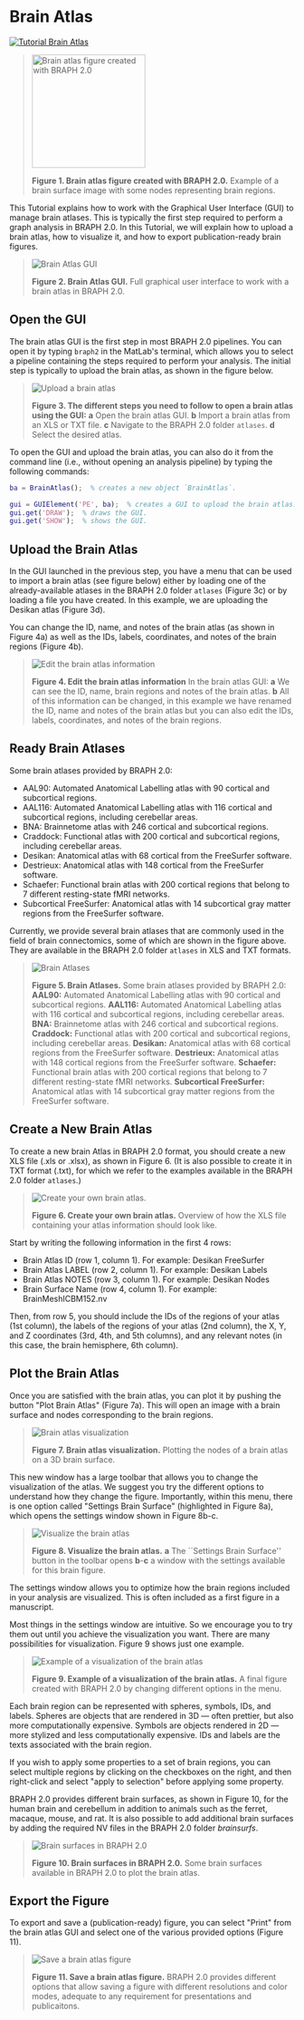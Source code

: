# Brain Atlas

[![Tutorial Brain Atlas](https://img.shields.io/badge/PDF-Download-red?style=flat-square&logo=adobe-acrobat-reader)](tut_ba.pdf)

> <img src="fig01.png" alt="Brain atlas figure created with BRAPH 2.0" height="200px">
>
> **Figure 1. Brain atlas figure created with BRAPH 2.0.**
> Example of a brain surface image with some nodes representing brain regions.

This Tutorial explains how to work with the Graphical User Interface (GUI) to manage brain atlases. This is typically the first step required to perform a graph analysis in BRAPH 2.0. In this Tutorial, we will explain how to upload a brain atlas, how to visualize it, and how to export publication-ready brain figures.

> ![Brain Atlas GUI](fig02.png)
> 
> **Figure 2. Brain Atlas GUI.** Full graphical user interface to work with a brain atlas in BRAPH 2.0.

## Open the GUI

The brain atlas GUI is the first step in most BRAPH 2.0 pipelines. You can open it by typing `braph2` in the MatLab's terminal, which allows you to select a pipeline containing the steps required to perform your analysis. The initial step is typically to upload the brain atlas, as shown in the figure below.

> ![Upload a brain atlas](fig03.png)
> 
> **Figure 3. The different steps you need to follow to open a brain atlas using the GUI:**
> **a** Open the brain atlas GUI.
> **b** Import a brain atlas from an XLS or TXT file.
> **c** Navigate to the BRAPH 2.0 folder `atlases`.
> **d** Select the desired atlas.

To open the GUI and upload the brain atlas, you can also do it from the command line (i.e., without opening an analysis pipeline) by typing the following commands:

```matlab
ba = BrainAtlas();  % creates a new object `BrainAtlas`.

gui = GUIElement('PE', ba);  % creates a GUI to upload the brain atlas.
gui.get('DRAW');  % draws the GUI.
gui.get('SHOW');  % shows the GUI.
```

## Upload the Brain Atlas

In the GUI launched in the previous step, you have a menu that can be used to import a brain atlas (see figure below) either by loading one of the already-available atlases in the BRAPH 2.0 folder `atlases` (Figure 3c) or by loading a file you have created. In this example, we are uploading the Desikan atlas (Figure 3d).

You can change the ID, name, and notes of the brain atlas (as shown in Figure 4a) as well as the IDs, labels, coordinates, and notes of the brain regions (Figure 4b).

> ![Edit the brain atlas information](fig04.png)
> 
> **Figure 4. Edit the brain atlas information**
> In the brain atlas GUI: 
> **a** We can see the ID, name, brain regions and notes of the brain atlas.
> **b** All of this information can be changed, in this example we have renamed the ID, name and notes of the brain atlas but you can also edit the IDs, labels, coordinates, and notes of the brain regions.

## Ready Brain Atlases

Some brain atlases provided by BRAPH 2.0:
- AAL90: Automated Anatomical Labelling atlas with 90 cortical and subcortical regions.
- AAL116: Automated Anatomical Labelling atlas with 116 cortical and subcortical regions, including cerebellar areas.
- BNA: Brainnetome atlas with 246 cortical and subcortical regions.
- Craddock: Functional atlas with 200 cortical and subcortical regions, including cerebellar areas.
- Desikan: Anatomical atlas with 68 cortical from the FreeSurfer software.
- Destrieux: Anatomical atlas with 148 cortical from the FreeSurfer software.
- Schaefer: Functional brain atlas with 200 cortical regions that belong to 7 different resting-state fMRI networks.
- Subcortical FreeSurfer: Anatomical atlas with 14 subcortical gray matter regions from the FreeSurfer software.

Currently, we provide several brain atlases that are commonly used in the field of brain connectomics, some of which are shown in the figure above. They are available in the BRAPH 2.0 folder `atlases` in XLS and TXT formats.

> ![Brain Atlases](fig05.png)
> 
> **Figure 5. Brain Atlases.**
> Some brain atlases provided by BRAPH 2.0:
> **AAL90:** Automated Anatomical Labelling atlas with 90 cortical and subcortical regions.
> **AAL116:** Automated Anatomical Labelling atlas with 116 cortical and subcortical regions, including cerebellar areas.
> **BNA:** Brainnetome atlas with 246 cortical and subcortical regions.
> **Craddock:** Functional atlas with 200 cortical and subcortical regions, including cerebellar areas.
> **Desikan:** Anatomical atlas with 68 cortical regions from the FreeSurfer software.
> **Destrieux:** Anatomical atlas with 148 cortical regions from the FreeSurfer software.
> **Schaefer:** Functional brain atlas with 200 cortical regions that belong to 7 different resting-state fMRI networks.
> **Subcortical FreeSurfer:** Anatomical atlas with 14 subcortical gray matter regions from the FreeSurfer software.

## Create a New Brain Atlas

To create a new brain Atlas in BRAPH 2.0 format, you should create a new XLS file (.xls or .xlsx), as shown in Figure 6. 
(It is also possible to create it in TXT format (.txt), for which we refer to the examples available in the BRAPH 2.0 folder `atlases`.)

> ![Create your own brain atlas](fig06.png).
> 
> **Figure 6. Create your own brain atlas.**
> Overview of how the XLS file containing your atlas information should look like.

Start by writing the following information in the first 4 rows:
- Brain Atlas ID (row 1, column 1). For example: Desikan FreeSurfer
- Brain Atlas LABEL (row 2, column 1). For example: Desikan Labels
- Brain Atlas NOTES (row 3, column 1). For example: Desikan Nodes
- Brain Surface Name (row 4, column 1). For example: BrainMeshICBM152.nv

Then, from row 5, you should include the IDs of the regions of your atlas (1st column), the labels of the regions of your atlas (2nd column), the X, Y, and Z coordinates (3rd, 4th, and 5th columns), and any relevant notes (in this case, the brain hemisphere, 6th column).

## Plot the Brain Atlas

Once you are satisfied with the brain atlas, you can plot it by pushing the button "Plot Brain Atlas" (Figure 7a). This will open an image with a brain surface and nodes corresponding to the brain regions.

> ![Brain atlas visualization](fig07.png)
> 
> **Figure 7. Brain atlas visualization.**
> Plotting the nodes of a brain atlas on a 3D brain surface.

This new window has a large toolbar that allows you to change the visualization of the atlas. We suggest you try the different options to understand how they change the figure. Importantly, within this menu, there is one option called "Settings Brain Surface" (highlighted in Figure 8a), which opens the settings window shown in Figure 8b-c.

> ![Visualize the brain atlas](fig08.png)
> 
> **Figure 8. Visualize the brain atlas.**
> **a** The ``Settings Brain Surface'' button in the toolbar opens **b**-**c** a window with the settings available for this brain figure.

The settings window allows you to optimize how the brain regions included in your analysis are visualized. This is often included as a first figure in a manuscript.

Most things in the settings window are intuitive. So we encourage you to try them out until you achieve the visualization you want. There are many possibilities for visualization. Figure 9 shows just one example.

> ![Example of a visualization of the brain atlas](fig09.png)
> 
> **Figure 9. Example of a visualization of the brain atlas.**
> A final figure created with BRAPH 2.0 by changing different options in the menu.
 
Each brain region can be represented with spheres, symbols, IDs, and labels. Spheres are objects that are rendered in 3D — often prettier, but also more computationally expensive. Symbols are objects rendered in 2D — more stylized and less computationally expensive. IDs and labels are the texts associated with the brain region.

If you wish to apply some properties to a set of brain regions, you can select multiple regions by clicking on the checkboxes on the right, and then right-click and select "apply to selection" before applying some property.

BRAPH 2.0 provides different brain surfaces, as shown in Figure 10, for the human brain and cerebellum in addition to animals such as the ferret, macaque, mouse, and rat. It is also possible to add additional brain surfaces by adding the required NV files in the BRAPH 2.0 folder *brainsurfs*.

> ![Brain surfaces in BRAPH 2.0](fig10.png)
> 
> **Figure 10. Brain surfaces in BRAPH 2.0.**
> Some brain surfaces available in BRAPH 2.0 to plot the brain atlas.

## Export the Figure

To export and save a (publication-ready) figure, you can select "Print" from the brain atlas GUI and select one of the various provided options (Figure 11).

> ![Save a brain atlas figure](fig11.png)
> 
> **Figure 11. Save a brain atlas figure.**
> BRAPH 2.0 provides different options that allow saving a figure with different resolutions and color modes, adequate to any requirement for presentations and publicaitons.
